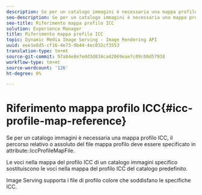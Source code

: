 ```yaml
---
description: Se per un catalogo immagini è necessaria una mappa profilo ICC, il percorso relativo o assoluto del file mappa profilo deve essere specificato nell’attributo IccProfileMapFile.
seo-description: Se per un catalogo immagini è necessaria una mappa profilo ICC, il percorso relativo o assoluto del file mappa profilo deve essere specificato nell’attributo IccProfileMapFile.
seo-title: Riferimento mappa profilo ICC
solution: Experience Manager
title: Riferimento mappa profilo ICC
topic: Dynamic Media Image Serving - Image Rendering API
uuid: eee1e8d5-cf16-4e73-9b44-4ec032cf3553
translation-type: tm+mt
source-git-commit: 97a84e8e7edd3d834ca42069eae7c09c00d57938
workflow-type: tm+mt
source-wordcount: '126'
ht-degree: 0%

---
```



# Riferimento mappa profilo ICC{#icc-profile-map-reference}

Se per un catalogo immagini è necessaria una mappa profilo ICC, il percorso relativo o assoluto del file mappa profilo deve essere specificato in attribute::IccProfileMapFile.

Le voci nella mappa del profilo ICC di un catalogo immagini specifico sostituiscono le voci nella mappa del profilo ICC del catalogo predefinito.

Image Serving supporta i file di profilo colore che soddisfano le specifiche ICC.
